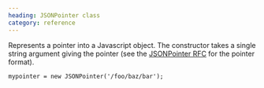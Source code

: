 ```yaml
--- 
heading: JSONPointer class
category: reference
---
```


Represents a pointer into a Javascript object. The constructor takes a single string argument giving the pointer (see the [JSONPointer RFC][#jsonpointer] for the pointer format).

    mypointer = new JSONPointer('/foo/baz/bar');

[#jsonpointer]: http://tools.ietf.org/html/rfc6901
